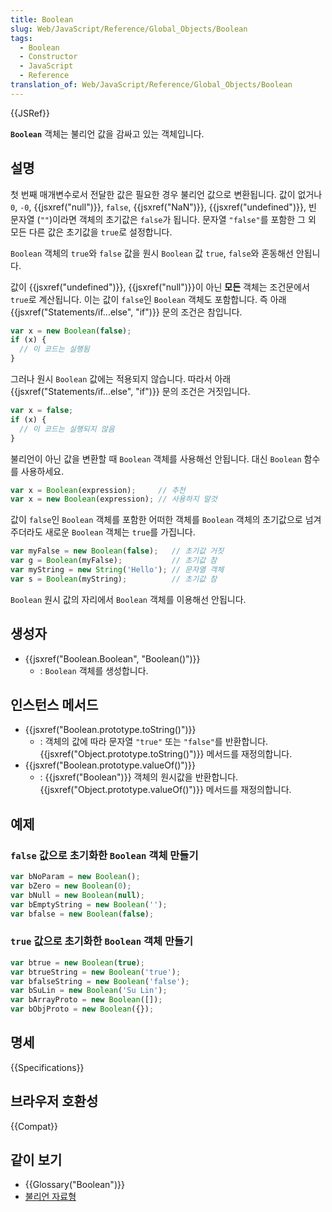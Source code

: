 ```yaml
---
title: Boolean
slug: Web/JavaScript/Reference/Global_Objects/Boolean
tags:
  - Boolean
  - Constructor
  - JavaScript
  - Reference
translation_of: Web/JavaScript/Reference/Global_Objects/Boolean
---
```


{{JSRef}}

**`Boolean`** 객체는 불리언 값을 감싸고 있는 객체입니다.

## 설명

첫 번째 매개변수로서 전달한 값은 필요한 경우 불리언 값으로 변환됩니다. 값이 없거나 `0`, `-0`, {{jsxref("null")}}, `false`, {{jsxref("NaN")}}, {{jsxref("undefined")}}, 빈 문자열 (`""`)이라면 객체의 초기값은 `false`가 됩니다. 문자열 `"false"`를 포함한 그 외 모든 다른 값은 초기값을 `true`로 설정합니다.

`Boolean` 객체의 `true`와 `false` 값을 원시 `Boolean` 값 `true`, `false`와 혼동해선 안됩니다.

값이 {{jsxref("undefined")}}, {{jsxref("null")}}이 아닌 **모든** 객체는 조건문에서 `true`로 계산됩니다. 이는 값이 `false`인 `Boolean` 객체도 포함합니다. 즉 아래 {{jsxref("Statements/if...else", "if")}} 문의 조건은 참입니다.

```js
var x = new Boolean(false);
if (x) {
  // 이 코드는 실행됨
}
```

그러나 원시 `Boolean` 값에는 적용되지 않습니다. 따라서 아래 {{jsxref("Statements/if...else", "if")}} 문의 조건은 거짓입니다.

```js
var x = false;
if (x) {
  // 이 코드는 실행되지 않음
}
```

불리언이 아닌 값을 변환할 때 `Boolean` 객체를 사용해선 안됩니다. 대신 `Boolean` 함수를 사용하세요.

```js
var x = Boolean(expression);     // 추천
var x = new Boolean(expression); // 사용하지 말것
```

값이 `false`인 `Boolean` 객체를 포함한 어떠한 객체를 `Boolean` 객체의 초기값으로 넘겨주더라도 새로운 `Boolean` 객체는 `true`를 가집니다.

```js
var myFalse = new Boolean(false);   // 초기값 거짓
var g = Boolean(myFalse);           // 초기값 참
var myString = new String('Hello'); // 문자열 객체
var s = Boolean(myString);          // 초기값 참
```

`Boolean` 원시 값의 자리에서 `Boolean` 객체를 이용해선 안됩니다.

## 생성자

- {{jsxref("Boolean.Boolean", "Boolean()")}}
  - : `Boolean` 객체를 생성합니다.

## 인스턴스 메서드

- {{jsxref("Boolean.prototype.toString()")}}
  - : 객체의 값에 따라 문자열 `"true"` 또는 `"false"`를 반환합니다. {{jsxref("Object.prototype.toString()")}} 메서드를 재정의합니다.
- {{jsxref("Boolean.prototype.valueOf()")}}
  - : {{jsxref("Boolean")}} 객체의 원시값을 반환합니다. {{jsxref("Object.prototype.valueOf()")}} 메서드를 재정의합니다.

## 예제

### `false` 값으로 초기화한 `Boolean` 객체 만들기

```js
var bNoParam = new Boolean();
var bZero = new Boolean(0);
var bNull = new Boolean(null);
var bEmptyString = new Boolean('');
var bfalse = new Boolean(false);
```

### `true` 값으로 초기화한 `Boolean` 객체 만들기

```js
var btrue = new Boolean(true);
var btrueString = new Boolean('true');
var bfalseString = new Boolean('false');
var bSuLin = new Boolean('Su Lin');
var bArrayProto = new Boolean([]);
var bObjProto = new Boolean({});
```

## 명세

{{Specifications}}

## 브라우저 호환성

{{Compat}}

## 같이 보기

- {{Glossary("Boolean")}}
- [불리언 자료형](https://ko.wikipedia.org/wiki/%EB%B6%88%EB%A6%AC%EC%96%B8_%EC%9E%90%EB%A3%8C%ED%98%95)
